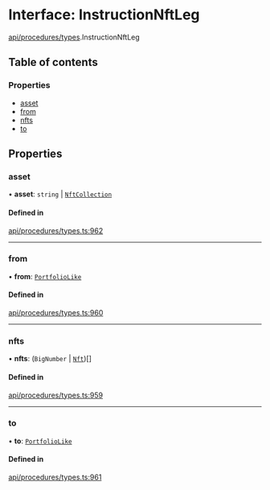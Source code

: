 # Interface: InstructionNftLeg

[api/procedures/types](../wiki/api.procedures.types).InstructionNftLeg

## Table of contents

### Properties

- [asset](../wiki/api.procedures.types.InstructionNftLeg#asset)
- [from](../wiki/api.procedures.types.InstructionNftLeg#from)
- [nfts](../wiki/api.procedures.types.InstructionNftLeg#nfts)
- [to](../wiki/api.procedures.types.InstructionNftLeg#to)

## Properties

### asset

• **asset**: `string` \| [`NftCollection`](../wiki/api.entities.Asset.NonFungible.NftCollection.NftCollection)

#### Defined in

[api/procedures/types.ts:962](https://github.com/PolymeshAssociation/polymesh-sdk/blob/8a9e72221/src/api/procedures/types.ts#L962)

___

### from

• **from**: [`PortfolioLike`](../wiki/api.entities.types#portfoliolike)

#### Defined in

[api/procedures/types.ts:960](https://github.com/PolymeshAssociation/polymesh-sdk/blob/8a9e72221/src/api/procedures/types.ts#L960)

___

### nfts

• **nfts**: (`BigNumber` \| [`Nft`](../wiki/api.entities.Asset.NonFungible.Nft.Nft))[]

#### Defined in

[api/procedures/types.ts:959](https://github.com/PolymeshAssociation/polymesh-sdk/blob/8a9e72221/src/api/procedures/types.ts#L959)

___

### to

• **to**: [`PortfolioLike`](../wiki/api.entities.types#portfoliolike)

#### Defined in

[api/procedures/types.ts:961](https://github.com/PolymeshAssociation/polymesh-sdk/blob/8a9e72221/src/api/procedures/types.ts#L961)
